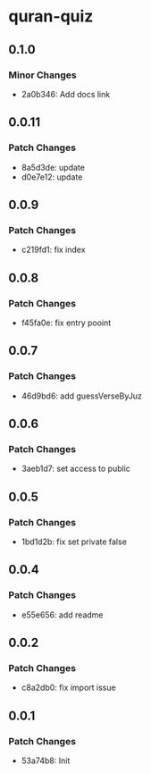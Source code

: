 # quran-quiz

## 0.1.0

### Minor Changes

- 2a0b346: Add docs link

## 0.0.11

### Patch Changes

- 8a5d3de: update
- d0e7e12: update

## 0.0.9

### Patch Changes

- c219fd1: fix index

## 0.0.8

### Patch Changes

- f45fa0e: fix entry pooint

## 0.0.7

### Patch Changes

- 46d9bd6: add guessVerseByJuz

## 0.0.6

### Patch Changes

- 3aeb1d7: set access to public

## 0.0.5

### Patch Changes

- 1bd1d2b: fix set private false

## 0.0.4

### Patch Changes

- e55e656: add readme

## 0.0.2

### Patch Changes

- c8a2db0: fix import issue

## 0.0.1

### Patch Changes

- 53a74b8: Init
